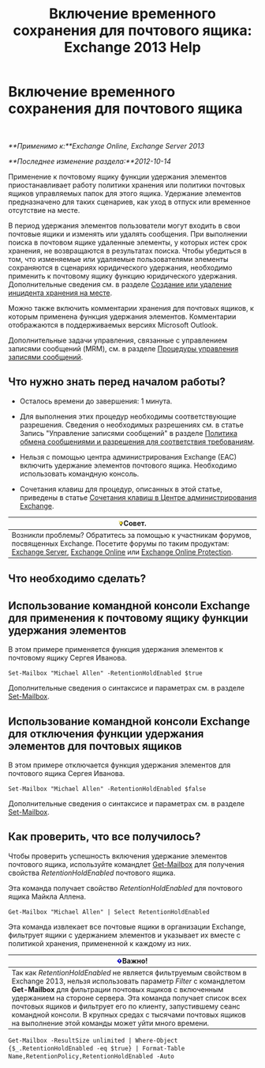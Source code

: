 ﻿---
title: 'Включение временного сохранения для почтового ящика: Exchange 2013 Help'
TOCTitle: Включение временного сохранения для почтового ящика
ms:assetid: 2baac4a7-3402-4142-bfb3-1649a950e677
ms:mtpsurl: https://technet.microsoft.com/ru-ru/library/Dd335168(v=EXCHG.150)
ms:contentKeyID: 50487705
ms.date: 04/30/2018
mtps_version: v=EXCHG.150
ms.translationtype: HT
---

# Включение временного сохранения для почтового ящика

 

_**Применимо к:**Exchange Online, Exchange Server 2013_

_**Последнее изменение раздела:**2012-10-14_

Применение к почтовому ящику функции удержания элементов приостанавливает работу политики хранения или политики почтовых ящиков управляемых папок для этого ящика. Удержание элементов предназначено для таких сценариев, как уход в отпуск или временное отсутствие на месте.

В период удержания элементов пользователи могут входить в свои почтовые ящики и изменять или удалять сообщения. При выполнении поиска в почтовом ящике удаленные элементы, у которых истек срок хранения, не возвращаются в результатах поиска. Чтобы убедиться в том, что изменяемые или удаляемые пользователями элементы сохраняются в сценариях юридического удержания, необходимо применить к почтовому ящику функцию юридического удержания. Дополнительные сведения см. в разделе [Создание или удаление инцидента хранения на месте](create-or-remove-an-in-place-hold-exchange-2013-help.md).

Можно также включить комментарии хранения для почтовых ящиков, к которым применена функция удержания элементов. Комментарии отображаются в поддерживаемых версиях Microsoft Outlook.

Дополнительные задачи управления, связанные с управлением записями сообщений (MRM), см. в разделе [Процедуры управления записями сообщений](messaging-records-management-procedures-exchange-2013-help.md).

## Что нужно знать перед началом работы?

  - Осталось времени до завершения: 1 минута.

  - Для выполнения этих процедур необходимы соответствующие разрешения. Сведения о необходимых разрешениях см. в статье Запись "Управление записями сообщений" в разделе [Политика обмена сообщениями и разрешения для соответствия требованиям](messaging-policy-and-compliance-permissions-exchange-2013-help.md).

  - Нельзя с помощью центра администрирования Exchange (EAC) включить удержание элементов почтового ящика. Необходимо использовать командную консоль.

  - Сочетания клавиш для процедур, описанных в этой статье, приведены в статье [Сочетания клавиш в Центре администрирования Exchange](keyboard-shortcuts-in-the-exchange-admin-center-exchange-online-protection-help.md).

<table>
<thead>
<tr class="header">
<th><img src="images/Bb124558.tip(EXCHG.150).gif" title="Совет" alt="Совет" />Совет.</th>
</tr>
</thead>
<tbody>
<tr class="odd">
<td>Возникли проблемы? Обратитесь за помощью к участникам форумов, посвященных Exchange. Посетите форумы по таким продуктам: <a href="https://go.microsoft.com/fwlink/p/?linkid=60612">Exchange Server</a>, <a href="https://go.microsoft.com/fwlink/p/?linkid=267542">Exchange Online</a> или <a href="https://go.microsoft.com/fwlink/p/?linkid=285351">Exchange Online Protection</a>.</td>
</tr>
</tbody>
</table>


## Что необходимо сделать?

## Использование командной консоли Exchange для применения к почтовому ящику функции удержания элементов

В этом примере применяется функция удержания элементов к почтовому ящику Сергея Иванова.

    Set-Mailbox "Michael Allen" -RetentionHoldEnabled $true

Дополнительные сведения о синтаксисе и параметрах см. в разделе [Set-Mailbox](https://technet.microsoft.com/ru-ru/library/bb123981\(v=exchg.150\)).

## Использование командной консоли Exchange для отключения функции удержания элементов для почтовых ящиков

В этом примере отключается функция удержания элементов для почтового ящика Сергея Иванова.

    Set-Mailbox "Michael Allen" -RetentionHoldEnabled $false

Дополнительные сведения о синтаксисе и параметрах см. в разделе [Set-Mailbox](https://technet.microsoft.com/ru-ru/library/bb123981\(v=exchg.150\)).

## Как проверить, что все получилось?

Чтобы проверить успешность включения удержание элементов почтового ящика, используйте командлет [Get-Mailbox](https://technet.microsoft.com/ru-ru/library/bb123685\(v=exchg.150\)) для получения свойства *RetentionHoldEnabled* почтового ящика.

Эта команда получает свойство *RetentionHoldEnabled* для почтового ящика Майкла Аллена.

    Get-Mailbox "Michael Allen" | Select RetentionHoldEnabled

Эта команда извлекает все почтовые ящики в организации Exchange, фильтрует ящики с удержанием элементов и указывает их вместе с политикой хранения, примененной к каждому из них.

<table>
<thead>
<tr class="header">
<th><img src="images/Dd876857.important(EXCHG.150).gif" title="Важно" alt="Важно" />Важно!</th>
</tr>
</thead>
<tbody>
<tr class="odd">
<td>Так как <em>RetentionHoldEnabled</em> не является фильтруемым свойством в Exchange 2013, нельзя использовать параметр <em>Filter</em> с командлетом <strong>Get-Mailbox</strong> для фильтрации почтовых ящиков с включенным удержанием на стороне сервера. Эта команда получает список всех почтовых ящиков и фильтрует его по клиенту, запустившему сеанс командной консоли. В крупных средах с тысячами почтовых ящиков на выполнение этой команды может уйти много времени.</td>
</tr>
</tbody>
</table>


    Get-Mailbox -ResultSize unlimited | Where-Object {$_.RetentionHoldEnabled -eq $true} | Format-Table Name,RetentionPolicy,RetentionHoldEnabled -Auto

